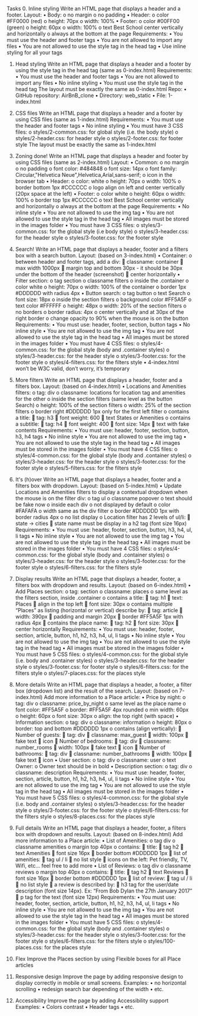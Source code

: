 Tasks
0. Inline styling
Write an HTML page that displays a header and a footer.
Layout:
•	Body:
o	no margin
o	no padding
•	Header:
o	color #FF0000 (red)
o	height: 70px
o	width: 100%
•	Footer:
o	color #00FF00 (green)
o	height: 60px
o	width: 100%
o	text Best School center vertically and horizontally
o	always at the bottom at the page
Requirements:
•	You must use the header and footer tags
•	You are not allowed to import any files
•	You are not allowed to use the style tag in the head tag
•	Use inline styling for all your tags

 1. Head styling
Write an HTML page that displays a header and a footer by using the style tag in the head tag (same as 0-index.html)
Requirements:
•	You must use the header and footer tags
•	You are not allowed to import any files
•	No inline styling
•	You must use the style tag in the head tag
The layout must be exactly the same as 0-index.html
Repo:
•	GitHub repository: AirBnB_clone
•	Directory: web_static
•	File: 1-index.html

2. CSS files
Write an HTML page that displays a header and a footer by using CSS files (same as 1-index.html)
Requirements:
•	You must use the header and footer tags
•	No inline styling
•	You must have 3 CSS files:
o	styles/2-common.css: for global style (i.e. the body style)
o	styles/2-header.css: for header style
o	styles/2-footer.css: for footer style
The layout must be exactly the same as 1-index.html


3. Zoning done!
Write an HTML page that displays a header and footer by using CSS files (same as 2-index.html)
Layout:
•	Common:
o	no margin
o	no padding
o	font color: #484848
o	font size: 14px
o	font family: Circular,"Helvetica Neue",Helvetica,Arial,sans-serif;
o	icon in the browser tab
•	Header:
o	color: white
o	height: 70px
o	width: 100%
o	border bottom 1px #CCCCCC
o	logo align on left and center vertically (20px space at the left)
•	Footer:
o	color white
o	height: 60px
o	width: 100%
o	border top 1px #CCCCCC
o	text Best School center vertically and horizontally
o	always at the bottom at the page
Requirements:
•	No inline style
•	You are not allowed to use the img tag
•	You are not allowed to use the style tag in the head tag
•	All images must be stored in the images folder
•	You must have 3 CSS files:
o	styles/3-common.css: for the global style (i.e body style)
o	styles/3-header.css: for the header style
o	styles/3-footer.css: for the footer style

4. Search!
Write an HTML page that displays a header, footer and a filters box with a search button.
Layout: (based on 3-index.html)
•	Container:
o	between header and footer tags, add a div:
	classname: container
	max width 1000px
	margin top and bottom 30px - it should be 30px under the bottom of the header (screenshot)
	center horizontally
•	Filter section:
o	tag section
o	classname filters
o	inside the .container
o	color white
o	height: 70px
o	width: 100% of the container
o	border 1px #DDDDDD with radius 4px
•	Button search:
o	tag button
o	text Search
o	font size: 18px
o	inside the section filters
o	background color #FF5A5F
o	text color #FFFFFF
o	height: 48px
o	width: 20% of the section filters
o	no borders
o	border radius: 4px
o	center vertically and at 30px of the right border
o	change opacity to 90% when the mouse is on the button
Requirements:
•	You must use: header, footer, section, button tags
•	No inline style
•	You are not allowed to use the img tag
•	You are not allowed to use the style tag in the head tag
•	All images must be stored in the images folder
•	You must have 4 CSS files:
o	styles/4-common.css: for the global style (body and .container styles)
o	styles/3-header.css: for the header style
o	styles/3-footer.css: for the footer style
o	styles/4-filters.css: for the filters style
•	4-index.html won’t be W3C valid, don’t worry, it’s temporary


5. More filters
Write an HTML page that displays a header, footer and a filters box.
Layout: (based on 4-index.html)
•	Locations and Amenities filters:
o	tag: div
o	classname: locations for location tag and amenities for the other
o	inside the section filters (same level as the button Search)
o	height: 100% of the section filters
o	width: 25% of the section filters
o	border right #DDDDDD 1px only for the first left filter
o	contains a title:
	tag: h3
	font weight: 600
	text States or Amenities
o	contains a subtitle:
	tag: h4
	font weight: 400
	font size: 14px
	text with fake contents
Requirements:
•	You must use: header, footer, section, button, h3, h4 tags
•	No inline style
•	You are not allowed to use the img tag
•	You are not allowed to use the style tag in the head tag
•	All images must be stored in the images folder
•	You must have 4 CSS files:
o	styles/4-common.css: for the global style (body and .container styles)
o	styles/3-header.css: for the header style
o	styles/3-footer.css: for the footer style
o	styles/5-filters.css: for the filters style

6. It's (h)over
Write an HTML page that displays a header, footer and a filters box with dropdown.
Layout: (based on 5-index.html)
•	Update Locations and Amenities filters to display a contextual dropdown when the mouse is on the filter div:
o	tag ul
o	classname popover
o	text should be fake now
o	inside each div
o	not displayed by default
o	color #FAFAFA
o	width same as the div filter
o	border #DDDDDD 1px with border radius 4px
o	no list display
o	Location filter has 2 levels of ul/li:
	state -> cities
	state name must be display in a h2 tag (font size 16px)
Requirements:
•	You must use: header, footer, section, button, h3, h4, ul, li tags
•	No inline style
•	You are not allowed to use the img tag
•	You are not allowed to use the style tag in the head tag
•	All images must be stored in the images folder
•	You must have 4 CSS files:
o	styles/4-common.css: for the global style (body and .container styles)
o	styles/3-header.css: for the header style
o	styles/3-footer.css: for the footer style
o	styles/6-filters.css: for the filters style
 
7. Display results
Write an HTML page that displays a header, footer, a filters box with dropdown and results.
Layout: (based on 6-index.html)
•	Add Places section:
o	tag: section
o	classname: places
o	same level as the filters section, inside .container
o	contains a title:
	tag: h1
	text: Places
	align in the top left
	font size: 30px
o	contains multiple “Places” as listing (horizontal or vertical) describe by:
	tag: article
	width: 390px
	padding and margin 20px
	border #FF5A5F 1px with radius 4px
	contains the place name:
	tag: h2
	font size: 30px
	center horizontally
Requirements:
•	You must use: header, footer, section, article, button, h1, h2, h3, h4, ul, li tags
•	No inline style
•	You are not allowed to use the img tag
•	You are not allowed to use the style tag in the head tag
•	All images must be stored in the images folder
•	You must have 5 CSS files:
o	styles/4-common.css: for the global style (i.e. body and .container styles)
o	styles/3-header.css: for the header style
o	styles/3-footer.css: for footer style
o	styles/6-filters.css: for the filters style
o	styles/7-places.css: for the places style

8. More details
Write an HTML page that displays a header, a footer, a filter box (dropdown list) and the result of the search.
Layout: (based on 7-index.html)
Add more information to a Place article:
•	Price by night:
o	tag: div
o	classname: price_by_night
o	same level as the place name
o	font color: #FF5A5F
o	border: #FF5A5F 4px rounded
o	min width: 60px
o	height: 60px
o	font size: 30px
o	align: the top right (with space)
•	Information section:
o	tag: div
o	classname: information
o	height: 80px
o	border: top and bottom #DDDDDD 1px
o	contains (align vertically):
	Number of guests:
	tag: div
	classname: max_guest
	width: 100px
	fake text
	icon
	Number of bedrooms:
	tag: div
	classname: number_rooms
	width: 100px
	fake text
	icon
	Number of bathrooms:
	tag: div
	classname: number_bathrooms
	width: 100px
	fake text
	icon
•	User section:
o	tag: div
o	classname: user
o	text Owner: <fake text>
o	Owner text should be in bold
•	Description section:
o	tag: div
o	classname: description
Requirements:
•	You must use: header, footer, section, article, button, h1, h2, h3, h4, ul, li tags
•	No inline style
•	You are not allowed to use the img tag
•	You are not allowed to use the style tag in the head tag
•	All images must be stored in the images folder
•	You must have 5 CSS files:
o	styles/4-common.css: for the global style (i.e. body and .container styles)
o	styles/3-header.css: for the header style
o	styles/3-footer.css: for the footer style
o	styles/6-filters.css: for the filters style
o	styles/8-places.css: for the places style

9. Full details
Write an HTML page that displays a header, footer, a filters box with dropdown and results.
Layout: (based on 8-index.html)
Add more information to a Place article:
•	List of Amenities:
o	tag div
o	classname amenities
o	margin top 40px
o	contains:
	title:
	tag h2
	text Amenities
	font size 16px
	border bottom #DDDDDD 1px
	list of amenities:
	tag ul / li
	no list style
	icons on the left: Pet friendly, TV, Wifi, etc… feel free to add more
•	List of Reviews:
o	tag div
o	classname reviews
o	margin top 40px
o	contains:
	title:
	tag h2
	text Reviews
	font size 16px
	border bottom #DDDDDD 1px
	list of review:
	tag ul / li
	no list style
	a review is described by:
	h3 tag for the user/date description (font size 14px). Ex: “From Bob Dylan the 27th January 2017”
	p tag for the text (font size 12px)
Requirements:
•	You must use: header, footer, section, article, button, h1, h2, h3, h4, ul, li tags
•	No inline style
•	You are not allowed to use the img tag
•	You are not allowed to use the style tag in the head tag
•	All images must be stored in the images folder
•	You must have 5 CSS files:
o	styles/4-common.css: for the global style (body and .container styles)
o	styles/3-header.css: for the header style
o	styles/3-footer.css: for the footer style
o	styles/6-filters.css: for the filters style
o	styles/100-places.css: for the places style

10. Flex
Improve the Places section by using Flexible boxes for all Place articles


11. Responsive design
Improve the page by adding responsive design to display correctly in mobile or small screens.
Examples:
•	no horizontal scrolling
•	redesign search bar depending of the width
•	etc.

12. Accessibility
Improve the page by adding Accessibility support
Examples:
•	Colors contrast
•	Header tags
•	etc.

